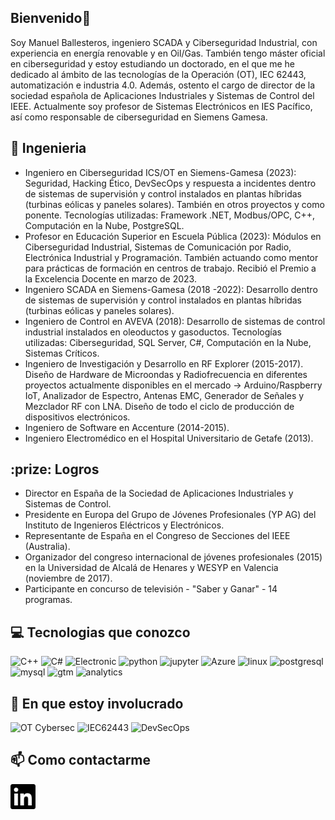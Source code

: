 ## Bienvenido👋

Soy Manuel Ballesteros, ingeniero SCADA y Ciberseguridad Industrial, con experiencia en energía renovable y en Oil/Gas. También tengo máster oficial en ciberseguridad y estoy estudiando un doctorado, en el que me he dedicado al ámbito de las tecnologías de la Operación (OT), IEC 62443, automatización e industria 4.0. Además, ostento el cargo de director de la sociedad española de Aplicaciones Industriales y Sistemas de Control del IEEE. Actualmente soy profesor de Sistemas Electrónicos en IES Pacífico, así como responsable de ciberseguridad en Siemens Gamesa.  

## :briefcase: Ingenieria

* Ingeniero en Ciberseguridad ICS/OT en Siemens-Gamesa (2023): Seguridad, Hacking Ético, DevSecOps y respuesta a incidentes dentro de sistemas de supervisión y control instalados en plantas híbridas (turbinas eólicas y paneles solares). También en otros proyectos y como ponente. Tecnologías utilizadas: Framework .NET, Modbus/OPC, C++, Computación en la Nube, PostgreSQL.
* Profesor en Educación Superior en Escuela Pública (2023): Módulos en Ciberseguridad Industrial, Sistemas de Comunicación por Radio, Electrónica Industrial y Programación. También actuando como mentor para prácticas de formación en centros de trabajo. Recibió el Premio a la Excelencia Docente en marzo de 2023.
* Ingeniero SCADA en Siemens-Gamesa (2018 -2022): Desarrollo dentro de sistemas de supervisión y control instalados en plantas híbridas (turbinas eólicas y paneles solares).
* Ingeniero de Control en AVEVA (2018): Desarrollo de sistemas de control industrial instalados en oleoductos y gasoductos. Tecnologías utilizadas: Ciberseguridad, SQL Server, C#, Computación en la Nube, Sistemas Críticos.
* Ingeniero de Investigación y Desarrollo en RF Explorer (2015-2017). Diseño de Hardware de Microondas y Radiofrecuencia en diferentes proyectos actualmente disponibles en el mercado → Arduino/Raspberry IoT, Analizador de Espectro, Antenas EMC, Generador de Señales y Mezclador RF con LNA. Diseño de todo el ciclo de producción de dispositivos electrónicos.
* Ingeniero de Software en Accenture (2014-2015).
* Ingeniero Electromédico en el Hospital Universitario de Getafe (2013).

## :prize: Logros

* Director en España de la Sociedad de Aplicaciones Industriales y Sistemas de Control.
* Presidente en Europa del Grupo de Jóvenes Profesionales (YP AG) del Instituto de Ingenieros Eléctricos y Electrónicos.
* Representante de España en el Congreso de Secciones del IEEE (Australia).
* Organizador del congreso internacional de jóvenes profesionales (2015) en la Universidad de Alcalá de Henares y WESYP en Valencia (noviembre de 2017).
* Participante en concurso de televisión - "Saber y Ganar" - 14 programas.


## :computer: Tecnologias que conozco

![C++](https://img.shields.io/badge/-C++-1F2756?logo=cplusplus&logoColor=white)
![C#](https://img.shields.io/badge/-.NET-007396?logo=csharp&logoColor=white)
![Electronic](https://img.shields.io/badge/-Google%20Cloud-4285F4?logo=google&logoColor=white)
![python](https://img.shields.io/badge/-Python-3776AB?logo=python&logoColor=white)
![jupyter](https://img.shields.io/badge/-Jupyter-F37626?logo=jupyter&logoColor=white)
![Azure](https://img.shields.io/badge/-Azure-150458?logo=microsoftazure&logoColor=white)
![linux](https://img.shields.io/badge/-Linux-FCC624?logo=linux&logoColor=black)
![postgresql](https://img.shields.io/badge/-PostgreSQL-336791?logo=postgresql&logoColor=white)
![mysql](https://img.shields.io/badge/-MySQL-4479A1?logo=mysql&logoColor=white)
![gtm](https://img.shields.io/badge/-Google%20Tag%20Manager-246FDB?logo=google%20tag%20manager&logoColor=white)
![analytics](https://img.shields.io/badge/-Google%20Analytics-E37400?logo=google%20analytics&logoColor=white)

## :seedling: En que estoy involucrado

![OT Cybersec](https://img.shields.io/badge/-OT_Cybersec-FF6F00?logo=siemens&logoColor=white)
![IEC62443](https://img.shields.io/badge/-IEC62443-FF6F00?logo=IEC62443&logoColor=white)
![DevSecOps](https://img.shields.io/badge/-DevSecOps-478CBF?logo=ieee&logoColor=white)

## :mailbox: Como contactarme
[<img align="left" alt="LinkedIn" width="40px" src="linkedin.svg" />][linkedin]

[linkedin]: https://www.linkedin.com/in/manuel-ballesteros/


